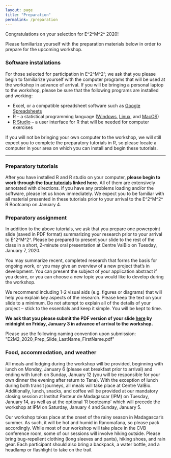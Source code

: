 ```yaml
---
layout: page
title: "Preparation"
permalink: /preparation
---
```

Congratulations on your selection for E^2^M^2^ 2020!

Please familiarize yourself with the preparation materials below in order to prepare for the upcoming workshop.

### **Software installations**

For those selected for participation in E^2^M^2^, we ask that you please begin to familiarize yourself with the computer programs that will be used at the workshop in advance of arrival. If you will be bringing a personal laptop to the workshop, please be sure that the following programs are installed and working:

* Excel, or a compatible spreadsheet software such as [Google Spreadsheets](https://docs.google.com/spreadsheets/u/0/)
* R – a statistical programming language ([Windows](https://cran.r-project.org/bin/windows/base/), [Linux](https://cran.r-project.org/bin/linux/), and [MacOS](https://cran.r-project.org/bin/macosx/))
* [R Studio](https://www.rstudio.com/products/rstudio/download/) – a user interface for R that will be needed for computer exercises

If you will not be bringing your own computer to the workshop, we will still expect you to complete the preparatory tutorials in R, so please locate a computer in your area on which you can install and begin these tutorials.

---

### Preparatory tutorials

After you have installed R and R studio on your computer, **please begin to work through the [four tutorials](/archives/2018/E2M2_R_tutorials.zip) linked here.** All of them are extensively annotated with directions. If you have any problems loading and/or the software, please let us know immediately. We expect you to be familiar with all material presented in these tutorials prior to your arrival to the E^2^M^2^ R Bootcamp on January 4.

### Preparatory assignment

In addition to the above tutorials, we ask that you prepare one powerpoint slide (saved in PDF format) summarizing your research prior to your arrival to E^2^M^2^. Please be prepared to present your slide to the rest of the class in a short, 2-minute oral presentation at Centre ValBio on Tuesday, January 7, 2020.

You may summarize recent, completed research that forms the basis for ongoing work, or you may give an overview of a new project that’s in development. You can present the subject of your application abstract if you desire, or you can choose a new topic you would like to develop during the workshop.

We recommend including 1-2 visual aids (e.g. figures or diagrams) that will help you explain key aspects of the research. Please keep the text on your slide to a minimum. Do not attempt to explain all of the details of your project – stick to the essentials and keep it simple. You will be kept to time.

**We ask that you please submit the PDF version of your slide [here](https://airtable.com/shrBZDKMYdliP58cx) by midnight on Friday, January 3 in advance of arrival to the workshop.**

Please use the following naming convention upon submission: "E2M2_2020_Prep_Slide_LastName_FirstName.pdf"

### Food, accommodation, and weather

All meals and lodging during the workshop will be provided, beginning with lunch on Monday, January 6 (please eat breakfast prior to arrival) and ending with lunch on Sunday, January 12 (you will be responsible for your own dinner the evening after return to Tana). With the exception of lunch during both transit journeys, all meals will take place at Centre ValBio. Additionally, lunch, snacks, and coffee will be provided at our mandatory closing session at Institut Pasteur de Madagascar (IPM) on Tuesday, January 14, as well as at the optional 'R bootcamp' which will precede the workshop at IPM on Saturday, January 4 and Sunday, January 5.

Our workshop takes place at the onset of the rainy season in Madagascar’s summer. As such, it will be hot and humid in Ranomafana, so please pack accordingly. While most of our workshop will take place in the CVB conference room, some of our sessions will involve hiking outside. Please bring bug-repellent clothing (long sleeves and pants), hiking shoes, and rain gear. Each participant should also bring a backpack, a water bottle, and a headlamp or flashlight to take on the trail.